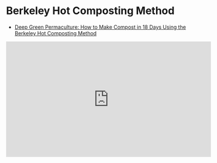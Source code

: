 # Berkeley Hot Composting Method

- [Deep Green Permaculture: How to Make Compost in 18 Days Using the Berkeley Hot Composting Method](https://deepgreenpermaculture.com/diy-instructions/hot-compost-composting-in-18-days/)

<iframe width="560" height="315" src="https://www.youtube.com/embed/5g1u1nFazpE" frameborder="0" allow="accelerometer; autoplay; clipboard-write; encrypted-media; gyroscope; picture-in-picture" allowfullscreen></iframe>